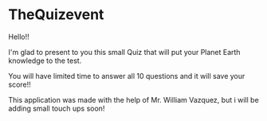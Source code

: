 # TheQuizevent

Hello!!

I'm glad to present to you this small Quiz that will put your Planet Earth knowledge to the test.

You will have limited time to answer all 10 questions and it will save your score!!

This application was made with the help of Mr. William Vazquez, but i will be adding small touch ups soon!
